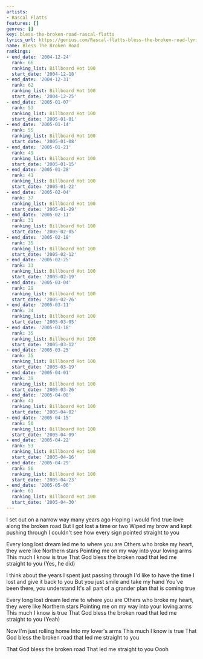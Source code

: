 ```yaml
---
artists:
- Rascal Flatts
features: []
genres: []
key: bless-the-broken-road-rascal-flatts
lyrics_url: https://genius.com/Rascal-flatts-bless-the-broken-road-lyrics
name: Bless The Broken Road
rankings:
- end_date: '2004-12-24'
  rank: 66
  ranking_list: Billboard Hot 100
  start_date: '2004-12-18'
- end_date: '2004-12-31'
  rank: 62
  ranking_list: Billboard Hot 100
  start_date: '2004-12-25'
- end_date: '2005-01-07'
  rank: 53
  ranking_list: Billboard Hot 100
  start_date: '2005-01-01'
- end_date: '2005-01-14'
  rank: 55
  ranking_list: Billboard Hot 100
  start_date: '2005-01-08'
- end_date: '2005-01-21'
  rank: 49
  ranking_list: Billboard Hot 100
  start_date: '2005-01-15'
- end_date: '2005-01-28'
  rank: 41
  ranking_list: Billboard Hot 100
  start_date: '2005-01-22'
- end_date: '2005-02-04'
  rank: 37
  ranking_list: Billboard Hot 100
  start_date: '2005-01-29'
- end_date: '2005-02-11'
  rank: 31
  ranking_list: Billboard Hot 100
  start_date: '2005-02-05'
- end_date: '2005-02-18'
  rank: 35
  ranking_list: Billboard Hot 100
  start_date: '2005-02-12'
- end_date: '2005-02-25'
  rank: 33
  ranking_list: Billboard Hot 100
  start_date: '2005-02-19'
- end_date: '2005-03-04'
  rank: 29
  ranking_list: Billboard Hot 100
  start_date: '2005-02-26'
- end_date: '2005-03-11'
  rank: 34
  ranking_list: Billboard Hot 100
  start_date: '2005-03-05'
- end_date: '2005-03-18'
  rank: 35
  ranking_list: Billboard Hot 100
  start_date: '2005-03-12'
- end_date: '2005-03-25'
  rank: 35
  ranking_list: Billboard Hot 100
  start_date: '2005-03-19'
- end_date: '2005-04-01'
  rank: 39
  ranking_list: Billboard Hot 100
  start_date: '2005-03-26'
- end_date: '2005-04-08'
  rank: 41
  ranking_list: Billboard Hot 100
  start_date: '2005-04-02'
- end_date: '2005-04-15'
  rank: 50
  ranking_list: Billboard Hot 100
  start_date: '2005-04-09'
- end_date: '2005-04-22'
  rank: 53
  ranking_list: Billboard Hot 100
  start_date: '2005-04-16'
- end_date: '2005-04-29'
  rank: 56
  ranking_list: Billboard Hot 100
  start_date: '2005-04-23'
- end_date: '2005-05-06'
  rank: 61
  ranking_list: Billboard Hot 100
  start_date: '2005-04-30'
---
```

I set out on a narrow way many years ago
Hoping I would find true love along the broken road
But I got lost a time or two
Wiped my brow and kept pushing through
I couldn't see how every sign pointed straight to you


Every long lost dream led me to where you are
Others who broke my heart, they were like Northern stars
Pointing me on my way into your loving arms
This much I know is true
That God bless the broken road that led me straight to you
(Yes, he did)


I think about the years I spent just passing through
I'd like to have the time I lost and give it back to you
But you just smile and take my hand
You've been there, you understand
It's all part of a grander plan that is coming true


Every long lost dream led me to where you are
Others who broke my heart, they were like Northern stars
Pointing me on my way into your loving arms
This much I know is true
That God bless the broken road that led me straight to you
(Yeah)


Now I'm just rolling home
Into my lover's arms
This much I know is true
That God bless the broken road that led me straight to you


That God bless the broken road
That led me straight to you
Oooh
